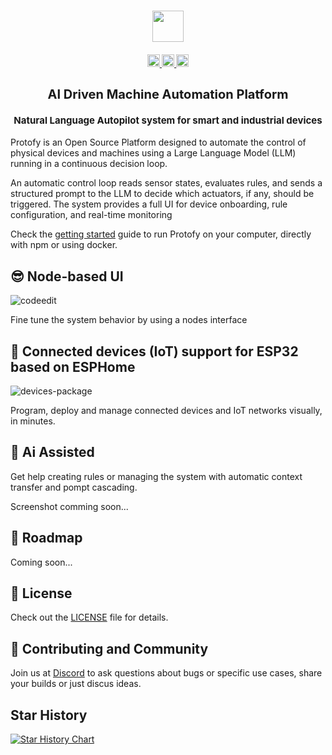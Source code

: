 <h3 align="center"> 
<image height="50" src="https://raw.githubusercontent.com/Protofy-xyz/Protofy/assets/logo-protofy.png">
</h3>

<h4 align="center">
  <a href="https://github.com/protofy-xyz/protofy/graphs/contributors">
    <img src="https://img.shields.io/github/contributors-anon/protofy-xyz/protofy?color=yellow&style=flat" alt="contributors" style="height: 20px;">
  </a>
  <a href="https://opensource.org/licenses/mit">
    <img src="https://img.shields.io/badge/mit-blue.svg?style=flat&label=license" alt="license" style="height: 20px;">
  </a>
  <a href="https://discord.gg/VpeZxMFfYW">
    <img src="https://img.shields.io/badge/discord-7289da.svg?style=flat&logo=discord" alt="discord" style="height: 20px;">
  </a>
</h4>


<h2><p align="center" style="font-size: 20px">AI Driven Machine Automation Platform</p>
<p align="center" style="font-size:15px">Natural Language Autopilot system for smart and industrial devices</p></h2> 

Protofy is an Open Source Platform designed to automate the control of physical devices and machines using a Large Language Model (LLM) running in a continuous decision loop. 

An automatic control loop reads sensor states, evaluates rules, and sends a structured prompt to the LLM to decide which actuators, if any, should be triggered. The system provides a full UI for device onboarding, rule configuration, and real-time monitoring

Check the [getting started](docs/getting-started.md) guide to run Protofy on your computer, directly with npm or using docker.

## 😎 Node-based UI

![codeedit](https://github.com/Protofy-xyz/Protofy/assets/5052882/98c071cf-c934-4891-90e7-ad2d05602aad)

Fine tune the system behavior by using a nodes interface

## 🧰 Connected devices (IoT) support for ESP32 based on ESPHome 

![devices-package](https://github.com/Protofy-xyz/Protofy/blob/assets/device/device-1.gif?raw=true)

Program, deploy and manage connected devices and IoT networks visually, in minutes. 

## 🤖 Ai Assisted

Get help creating rules or managing the system with automatic context transfer and pompt cascading.

Screenshot comming soon...

## 🧭 Roadmap

Coming  soon...

## 📜 License
Check out the [LICENSE](LICENSE.md) file for details.

## 🙌 Contributing and Community
Join us at [Discord]("https://discord.gg/VpeZxMFfYW") to ask questions about bugs or specific use cases, share your builds or just discus ideas.


## Star History

[![Star History Chart](https://api.star-history.com/svg?repos=Protofy-xyz/Protofy&type=Date)](https://star-history.com/#Protofy-xyz/Protofy&Date)
